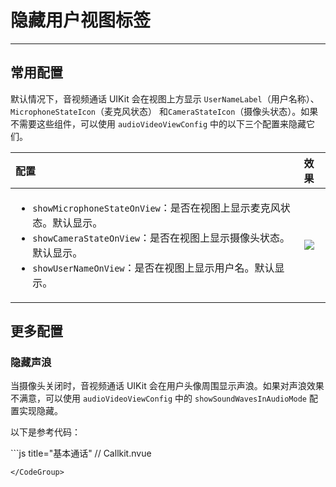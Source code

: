 # 隐藏用户视图标签

- - -

## 常用配置

默认情况下，音视频通话 UIKit 会在视图上方显示 `UserNameLabel`（用户名称）、`MicrophoneStateIcon`（麦克风状态） 和`CameraStateIcon`（摄像头状态）。如果不需要这些组件，可以使用 `audioVideoViewConfig` 中的以下三个配置来隐藏它们。

| 配置                                                                                                                                                                                                                                                            | 效果                                                                                                                                                 |
| :-------------------------------------------------------------------------------------------------------------------------------------------------------------------------------------------------------------------------------------------------------------- | :--------------------------------------------------------------------------------------------------------------------------------------------------- |
| <ul><li><code>showMicrophoneStateOnView</code>：是否在视图上显示麦克风状态。默认显示。</li><li><code>showCameraStateOnView</code>：是否在视图上显示摄像头状态。默认显示。</li><li><code>showUserNameOnView</code>：是否在视图上显示用户名。默认显示。</li></ul> | <Frame width="256" height="auto" caption=""><img src="https://doc-media.zego.im/sdk-doc/Pics/ZegoUIKit/Flutter/_normal_switch_30_label.png" /></Frame> |


## 更多配置

### 隐藏声浪

当摄像头关闭时，音视频通话 UIKit 会在用户头像周围显示声浪。如果对声浪效果不满意，可以使用 `audioVideoViewConfig` 中的 `showSoundWavesInAudioMode` 配置实现隐藏。

<Content />

以下是参考代码：

<CodeGroup>
```js title="基本通话"
// Callkit.nvue
<template>
    <ZegoUIKitPrebuiltCall :appID="appID" :callID="callID" :appSign="appSign" :userID="userID" :userName="userName"
        :config="config">
    </ZegoUIKitPrebuiltCall>
</template>
<script lang="ts" setup>
import { ref } from "vue"
import keyCenter from "@/pages/KeyCenter";
import ZegoUIKitPrebuiltCall from "@/uni_modules/zego-PrebuiltCall/components/ZegoUIKitPrebuiltCall.nvue"
import { ZegoUIKitPrebuiltCallConfig } from "@/uni_modules/zego-PrebuiltCall"

const appID = ref(keyCenter.getAppID());
const appSign = ref(keyCenter.getAppSign());
const userID = ref(keyCenter.getUserID());
const userName = ref(keyCenter.getUserID() + '_Nick');
const callID = ref(keyCenter.getCallID());

const config: ZegoUIKitPrebuiltCallConfig = {
    ...ZegoUIKitPrebuiltCallConfig.oneOnOneVideoCall(), // 预设配置
    audioVideoViewConfig: {
        showMicrophoneStateOnView: true, // 显示麦克风状态
        showCameraStateOnView: true, // 显示摄像头状态
        showUserNameOnView: false, // 不要显示用户名
        showSoundWavesInAudioMode: false, // 关闭摄像头时, 头像四周不要显示声浪
    },
    onHangUp: () => {
        // 挂断后返回上一页
        uni.navigateBack()
    },
};

</script>

```
</CodeGroup>